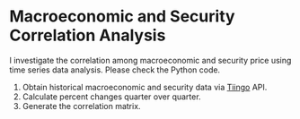 # Macroeconomic and Security Correlation Analysis 
I investigate the correlation among macroeconomic and security price using time series data analysis. Please check the Python code.

1. Obtain historical macroeconomic and security data via [Tiingo](https://www.tiingo.com/) API.
2. Calculate percent changes quarter over quarter. 
3. Generate the correlation matrix.
